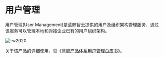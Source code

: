 # 用户管理

用户管理(User Management)是蓝鲸智云提供的用户及组织架构管理服务，通过该服务可以管理本地和对接企业已有的用户组织架构。

![-w2020](../assets/dock_usermanage.png)

关于该产品的详细使用，见《[蓝鲸产品体系用户管理白皮书](../../../../UserManage/2.4/UserGuide/Introduce/README.md)》。
